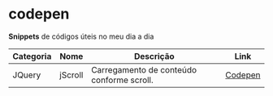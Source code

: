 # codepen
**Snippets** de códigos úteis no meu dia a dia

| Categoria | Nome | Descrição | Link |
| --- | --- | --- | :---: |
| JQuery | jScroll | Carregamento de conteúdo conforme scroll. | [Codepen](http://codepen.io/robertourias/pen/pjvKoj) |

